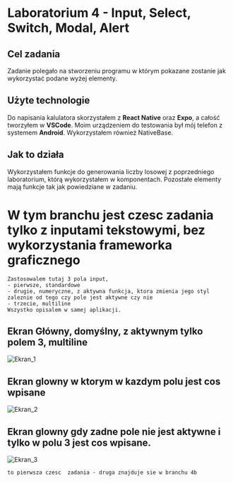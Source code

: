 # Laboratorium 4 - Input, Select, Switch, Modal, Alert

## Cel zadania
Zadanie polegało na stworzeniu programu w którym pokazane zostanie jak wykorzystać podane wyżej elementy.

## Użyte technologie
Do napisania kalulatora skorzystałem z **React Native** oraz **Expo**, a całość tworzyłem w **VSCode**. Moim urządzeniem do testowania był mój telefon z systemem **Android**. Wykorzystałem również NativeBase.

## Jak to działa
Wykorzystałem funkcje do generowania liczby losowej z poprzedniego laboratorium, którą wykorzystałem w komponentach. Pozostałe elementy mają funkcje tak jak powiedziane w zadaniu.

# W tym branchu jest czesc zadania tylko z inputami tekstowymi, bez wykorzystania frameworka graficznego

    Zastosowalem tutaj 3 pola input, 
    - pierwsze, standardowe 
    - drugie, numeryczne, z aktywna funkcja, ktora zmienia jego styl zaleznie od tego czy pole jest aktywne czy nie
    - trzecie, multiline
    Wszystko opisalem w samej aplikacji.
## Ekran Główny, domyślny, z aktywnym tylko polem 3, multiline
 ![Ekran_1](/Assets/E_glowny.jpeg)
 ## Ekran glowny w ktorym w kazdym polu jest cos wpisane
 ![Ekran_2](/Assets/E_glowny_input.jpeg)
 ## Ekran glowny gdy zadne pole nie jest aktywne i tylko w polu 3 jest cos wpisane.
 ![Ekran_3](/Assets/E_glowny_inactive.jpeg)

    to pierwsza czesc  zadania - druga znajduje sie w branchu 4b